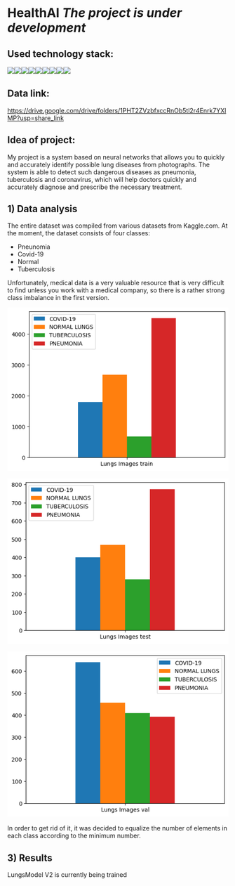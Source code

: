 # **HealthAI** _The project is under development_

## **Used technology stack:**

<img src="https://img.shields.io/badge/PYTHON-black?style=for-the-badge&logo=python&logoColor=gold"/><img src="https://img.shields.io/badge/PYTORCH-black?style=for-the-badge&logo=PyTorch&logoColor=orange"/><img src="https://img.shields.io/badge/JUPYTER-black?style=for-the-badge&logo=jupyter&logoColor=orange"/><img src="https://img.shields.io/badge/LINUX-black?style=for-the-badge&logo=linux&logoColor=yellow"/><img src="https://img.shields.io/badge/GIT-black?style=for-the-badge&logo=git&logoColor=orange"/><img src="https://img.shields.io/badge/NUMPY-black?style=for-the-badge&logo=NumPy&logoColor=013243"/><img src="https://img.shields.io/badge/PANDAS-black?style=for-the-badge&logo=Pandas&logoColor=pink"/><img src="https://img.shields.io/badge/VSC-black?style=for-the-badge&logo=Visual Studio Code&logoColor=007ACC"/><img src="https://img.shields.io/badge/GITHUB-black?style=for-the-badge&logo=GitHub&logoColor=white"/>

## **Data link**:

https://drive.google.com/drive/folders/1PHT2ZVzbfxccRnOb5tl2r4Enrk7YXlMP?usp=share_link

## **Idea of project**:

<p>My project is a system based on neural networks that allows you to quickly and accurately identify possible lung diseases from photographs. The system is able to detect such dangerous diseases as pneumonia, tuberculosis and coronavirus, which will help doctors quickly and accurately diagnose and prescribe the necessary treatment.</p>

## **1) Data analysis**

<p>The entire dataset was compiled from various datasets from Kaggle.com. At the moment, the dataset consists of four classes:</p>

- Pneunomia
- Covid-19
- Normal
- Tuberculosis

<p>Unfortunately, medical data is a very valuable resource that is very difficult to find unless you work with a medical company, so there is a rather strong class imbalance in the first version.</p>

![disbal_train_v1](img/LungsCheck/LungsCheck_V1/disbal_train.png "Lungs Images train")

![disbal_test_v1](img/LungsCheck/LungsCheck_V1/disbal_test.png "Lungs Images test")

![disbal_val_v1](img/LungsCheck/LungsCheck_V1/disbal_val.png "Lungs Images val")

<p>In order to get rid of it, it was decided to equalize the number of elements in each class according to the minimum number.</p>

## **3) Results**

<p>LungsModel V2 is currently being trained</p>
